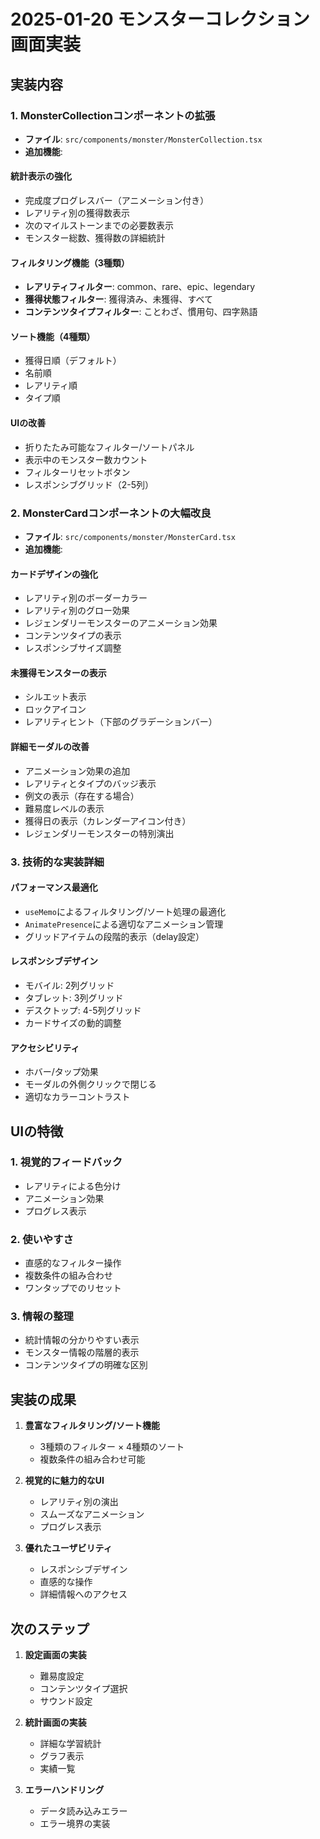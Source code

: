 # 2025-01-20 モンスターコレクション画面実装

## 実装内容

### 1. MonsterCollectionコンポーネントの拡張
- **ファイル**: `src/components/monster/MonsterCollection.tsx`
- **追加機能**:

#### 統計表示の強化
- 完成度プログレスバー（アニメーション付き）
- レアリティ別の獲得数表示
- 次のマイルストーンまでの必要数表示
- モンスター総数、獲得数の詳細統計

#### フィルタリング機能（3種類）
- **レアリティフィルター**: common、rare、epic、legendary
- **獲得状態フィルター**: 獲得済み、未獲得、すべて
- **コンテンツタイプフィルター**: ことわざ、慣用句、四字熟語

#### ソート機能（4種類）
- 獲得日順（デフォルト）
- 名前順
- レアリティ順
- タイプ順

#### UIの改善
- 折りたたみ可能なフィルター/ソートパネル
- 表示中のモンスター数カウント
- フィルターリセットボタン
- レスポンシブグリッド（2-5列）

### 2. MonsterCardコンポーネントの大幅改良
- **ファイル**: `src/components/monster/MonsterCard.tsx`
- **追加機能**:

#### カードデザインの強化
- レアリティ別のボーダーカラー
- レアリティ別のグロー効果
- レジェンダリーモンスターのアニメーション効果
- コンテンツタイプの表示
- レスポンシブサイズ調整

#### 未獲得モンスターの表示
- シルエット表示
- ロックアイコン
- レアリティヒント（下部のグラデーションバー）

#### 詳細モーダルの改善
- アニメーション効果の追加
- レアリティとタイプのバッジ表示
- 例文の表示（存在する場合）
- 難易度レベルの表示
- 獲得日の表示（カレンダーアイコン付き）
- レジェンダリーモンスターの特別演出

### 3. 技術的な実装詳細

#### パフォーマンス最適化
- `useMemo`によるフィルタリング/ソート処理の最適化
- `AnimatePresence`による適切なアニメーション管理
- グリッドアイテムの段階的表示（delay設定）

#### レスポンシブデザイン
- モバイル: 2列グリッド
- タブレット: 3列グリッド
- デスクトップ: 4-5列グリッド
- カードサイズの動的調整

#### アクセシビリティ
- ホバー/タップ効果
- モーダルの外側クリックで閉じる
- 適切なカラーコントラスト

## UIの特徴

### 1. 視覚的フィードバック
- レアリティによる色分け
- アニメーション効果
- プログレス表示

### 2. 使いやすさ
- 直感的なフィルター操作
- 複数条件の組み合わせ
- ワンタップでのリセット

### 3. 情報の整理
- 統計情報の分かりやすい表示
- モンスター情報の階層的表示
- コンテンツタイプの明確な区別

## 実装の成果

1. **豊富なフィルタリング/ソート機能**
   - 3種類のフィルター × 4種類のソート
   - 複数条件の組み合わせ可能

2. **視覚的に魅力的なUI**
   - レアリティ別の演出
   - スムーズなアニメーション
   - プログレス表示

3. **優れたユーザビリティ**
   - レスポンシブデザイン
   - 直感的な操作
   - 詳細情報へのアクセス

## 次のステップ

1. **設定画面の実装**
   - 難易度設定
   - コンテンツタイプ選択
   - サウンド設定

2. **統計画面の実装**
   - 詳細な学習統計
   - グラフ表示
   - 実績一覧

3. **エラーハンドリング**
   - データ読み込みエラー
   - エラー境界の実装